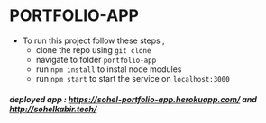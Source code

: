 # PORTFOLIO-APP 


- To run this project follow these steps , 
  - clone the repo using `git clone`
  - navigate to folder `portfolio-app`
  - run `npm install` to instal node modules
  - run `npm start` to start the service on `localhost:3000`
    
##### deployed app : https://sohel-portfolio-app.herokuapp.com/   and   http://sohelkabir.tech/
